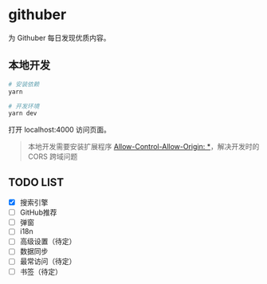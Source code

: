 # githuber
为 Githuber 每日发现优质内容。

## 本地开发

```bash
# 安装依赖
yarn

# 开发环境
yarn dev
```

打开 localhost:4000 访问页面。

> 本地开发需要安装扩展程序 [Allow-Control-Allow-Origin: *](https://chrome.google.com/webstore/detail/allow-control-allow-origi/nlfbmbojpeacfghkpbjhddihlkkiljbi)，解决开发时的 CORS 跨域问题


## TODO LIST

- [x] 搜索引擎
- [ ] GitHub推荐
- [ ] 弹窗
- [ ] i18n
- [ ] 高级设置（待定）
- [ ] 数据同步
- [ ] 最常访问（待定）
- [ ] 书签（待定）
